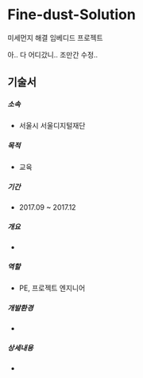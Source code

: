 # Fine-dust-Solution
미세먼지 해결 임베디드 프로젝트

아.. 다 어디갔니.. 조만간 수정..


## 기술서

##### 소속
 - 서울시 서울디지털재단
##### 목적
 - 교육 
##### 기간
 - 2017.09 ~ 2017.12

##### 개요
 - 
 
##### 역할
 - PE, 프로젝트 엔지니어
 
##### 개발환경
 - 
 
##### 상세내용
 - 

